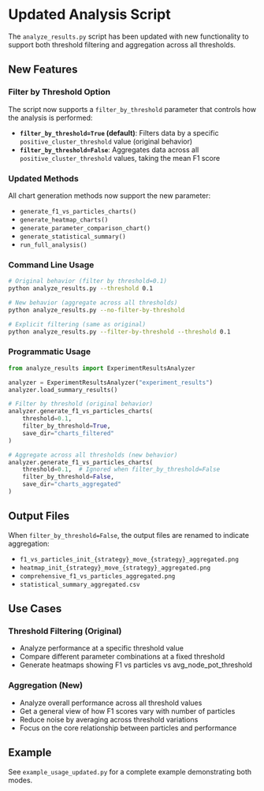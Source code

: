 # Updated Analysis Script

The `analyze_results.py` script has been updated with new functionality to support both threshold filtering and aggregation across all thresholds.

## New Features

### Filter by Threshold Option

The script now supports a `filter_by_threshold` parameter that controls how the analysis is performed:

- **`filter_by_threshold=True` (default)**: Filters data by a specific `positive_cluster_threshold` value (original behavior)
- **`filter_by_threshold=False`**: Aggregates data across all `positive_cluster_threshold` values, taking the mean F1 score

### Updated Methods

All chart generation methods now support the new parameter:

- `generate_f1_vs_particles_charts()`
- `generate_heatmap_charts()`
- `generate_parameter_comparison_chart()`
- `generate_statistical_summary()`
- `run_full_analysis()`

### Command Line Usage

```bash
# Original behavior (filter by threshold=0.1)
python analyze_results.py --threshold 0.1

# New behavior (aggregate across all thresholds)
python analyze_results.py --no-filter-by-threshold

# Explicit filtering (same as original)
python analyze_results.py --filter-by-threshold --threshold 0.1
```

### Programmatic Usage

```python
from analyze_results import ExperimentResultsAnalyzer

analyzer = ExperimentResultsAnalyzer("experiment_results")
analyzer.load_summary_results()

# Filter by threshold (original behavior)
analyzer.generate_f1_vs_particles_charts(
    threshold=0.1,
    filter_by_threshold=True,
    save_dir="charts_filtered"
)

# Aggregate across all thresholds (new behavior)
analyzer.generate_f1_vs_particles_charts(
    threshold=0.1,  # Ignored when filter_by_threshold=False
    filter_by_threshold=False,
    save_dir="charts_aggregated"
)
```

## Output Files

When `filter_by_threshold=False`, the output files are renamed to indicate aggregation:

- `f1_vs_particles_init_{strategy}_move_{strategy}_aggregated.png`
- `heatmap_init_{strategy}_move_{strategy}_aggregated.png`
- `comprehensive_f1_vs_particles_aggregated.png`
- `statistical_summary_aggregated.csv`

## Use Cases

### Threshold Filtering (Original)
- Analyze performance at a specific threshold value
- Compare different parameter combinations at a fixed threshold
- Generate heatmaps showing F1 vs particles vs avg_node_pot_threshold

### Aggregation (New)
- Analyze overall performance across all threshold values
- Get a general view of how F1 scores vary with number of particles
- Reduce noise by averaging across threshold variations
- Focus on the core relationship between particles and performance

## Example

See `example_usage_updated.py` for a complete example demonstrating both modes.

